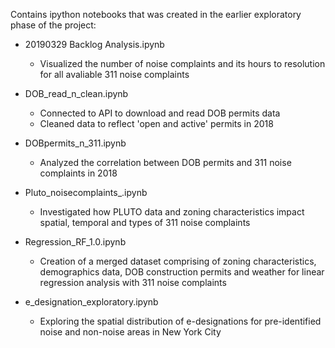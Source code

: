 Contains ipython notebooks that was created in the earlier exploratory phase of the project: 

* 20190329 Backlog Analysis.ipynb
    * Visualized the number of noise complaints and its hours to resolution for all avaliable 311 noise complaints
    
* DOB_read_n_clean.ipynb
    * Connected to API to download and read DOB permits data
    * Cleaned data to reflect 'open and active' permits in 2018

* DOBpermits_n_311.ipynb
    * Analyzed the correlation between DOB permits and 311 noise complaints in 2018

* Pluto_noisecomplaints_.ipynb
    * Investigated how PLUTO data and zoning characteristics impact spatial, temporal and types of 311 noise complaints
    
* Regression_RF_1.0.ipynb
    * Creation of a merged dataset comprising of zoning characteristics, demographics data, DOB construction permits and weather for linear regression analysis with 311 noise complaints
    
* e_designation_exploratory.ipynb
    * Exploring the spatial distribution of e-designations for pre-identified noise and non-noise areas in New York City
   
